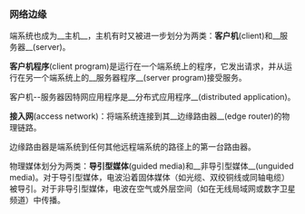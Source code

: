 ### 网络边缘

端系统也成为__主机__，主机有时又被进一步划分为两类：__客户机__(client)和__服务器__(server)。

__客户机程序__(client program)是运行在一个端系统上的程序，它发出请求，并从运行在另一个端系统上的__服务器程序__(server program)接受服务。

客户机--服务器因特网应用程序是__分布式应用程序__(distributed application)。

__接入网__(access network)：将端系统连接到其__边缘路由器__(edge router)的物理链路。

边缘路由器是端系统到任何其他远程端系统的路径上的第一台路由器。

物理媒体划分为两类：__导引型媒体__(guided media)和__非导引型媒体__(unguided media)。对于导引型媒体，电波沿着固体媒体（如光缆、双绞铜线或同轴电缆）被导引。对于非导引型媒体，电波在空气或外层空间（如在无线局域网或数字卫星频道）中传播。